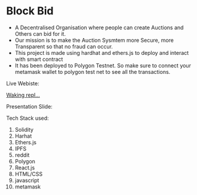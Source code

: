 # **Block Bid**

- A Decentralised Organisation where people can create Auctions and Others can bid for it.
- Our mission is to make the Auction Sysmtem more Secure, more Transparent so that no fraud can occur.
- This project is made using hardhat and ethers.js to deploy and interact with smart contract
- It has been deployed to Polygon Testnet. So make sure to connect your metamask wallet to polygon test net to see all the transactions.

Live Webiste: 

[Waking repl...](https://yawningsentimentalscope.dwaipayan25.repl.co/)

Presentation Slide:

Tech Stack used:

1. Solidity
2. Harhat
3. Ethers.js
4. IPFS
5. reddit
6. Polygon
7. React.js
8. HTML/CSS
9. javascript
10. metamask
